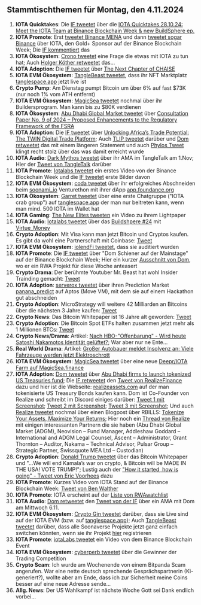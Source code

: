 ## Stammtischthemen für Montag, den 4.11.2024

1. **IOTA Quicktakes**: Die [IF tweetet](https://x.com/iota/status/1850870171679719854) über die [IOTA Quicktakes 28.10.24: Meet the IOTA Team at Binance Blockchain Week & new BuildSphere ep.](https://www.youtube.com/watch?v=odA6lKTAcIo)
2. **IOTA Promote**: Erst [tweetet Binance MENA](https://x.com/BinanceArabic/status/1851178397243687102) und dann [tweetet sogar Binance](https://x.com/binance/status/1851172117834023127) über IOTA, den Gold+ Sponsor auf der Binance Blockchain Week; Die [IF kommentiert](https://x.com/iota/status/1851186526987702782) das 
3. **IOTA Ökosystem**: [Crono tweetet](https://x.com/Crono_live/status/1851262761101123879) eine Frage die etwas mit IOTA zu tun hat; Auch [Holger Köther retweetet](https://x.com/HolgerKoether/status/1851267298281070908) das...
4. **IOTA Adoption**: Die [IF tweetet](https://x.com/iota/status/1851217417768149459) über [The Next Chapter of CHAISE](https://chaise-blockchainskills.eu/a-new-chapter-chaise-evolves-to-the-european-blockchain-skills-cooperation-network-ebscn/)
5. **IOTA EVM Ökosystem**: [TangleBeast tweetet](https://x.com/tanglebeasts/status/1851292933242417217), dass ihr NFT Marktplatz [tanglespace.app](https://www.tanglespace.app/collections) jetzt live ist
6. **Crypto Pump**: Am Dienstag pumpt Bitcoin um über 6% auf fast $73K (nur noch 1% vom ATH entfernt)
7. **IOTA EVM Ökosystem**: [MagicSea tweetet](https://x.com/MagicSeaDEX/status/1851141919507705925) nochmal über ihr Buildersprogram. Man kann bis zu $80K verdienen
8. **IOTA Ökosystem**: [Abu Dhabi Global Market tweetet](https://x.com/ADGlobalMarket/status/1851305601890206014) über [Consultation Paper No. 9 of 2024 – Proposed Enhancements to the Regulatory Framework of the FSRA](https://adgmen.thomsonreuters.com/rulebook/consultation-paper-no-9-2024-proposed-enhancements-regulatory-framework-fsra)
9. **IOTA Adoption**: Die [IF tweetet](https://x.com/iota/status/1851652300718096512) über [Unlocking Africa’s Trade Potential: The TWIN Digital Trade Platform](https://institute.global/insights/economic-prosperity/unlocking-africas-trade-potential-the-twin-digital-trade-platform); Auch [TLIP tweetet](https://x.com/TLIP_io/status/1851726275867443449) darüber und [Dom retweetet](https://x.com/DomSchiener/status/1851864625652056495) das mit einem längeren Statement und auch [Phylos Tweet](https://x.com/PhyloIota/status/1851834427871015204) klingt recht stolz über das was damit erreicht wurde
10. **IOTA Audio**: [Dark Mythos tweetet](https://x.com/DarkMythosIOTA/status/1851534514847425007) über ihr AMA im TangleTalk am 1.Nov; Hier der [Tweet von TangleTalk](https://x.com/tangle_talk/status/1852375970856018310) darüber
11. **IOTA Promote**: [Iotalabs tweetet](https://x.com/iotalabs_/status/1851519408121802885) ein erstes Video von der Binance Blockchain Week und die [IF tweetet](https://x.com/iota/status/1851519427881095461) erste Bilder davon
12. **IOTA EVM Ökosystem**: [coda tweetet](https://x.com/coda_digital/status/1851536674611683641) über ihr erfolgreiches Abschneiden beim [soonami_io](https://x.com/soonami_io) Venturethon mit ihrer dApp [app.foundance.org](https://app.foundance.org/projects/11373?cid=15771)
13. **IOTA Ökosystem**: [Garret tweetet](https://x.com/GarrettBullish/status/1851554747641368592) über eine erste Chatgruppe ("IOTA crab group") auf [tanglespace.app](https://www.tanglespace.app/collections) der man nur beitreten kann, wenn man mind. 500 IOTA im Wallet hat
14. **IOTA Gaming**: [The New Elites tweeten](https://x.com/TheNewElites_/status/1851556213642969405) ein Video zu ihrem Lightpaper
15. **IOTA Audio**: [Iotalabs tweetet](https://x.com/iotalabs_/status/1850885236969578890) über das [Buildshpere #24](https://x.com/iotalabs_/status/1851654874624147846) mit [Virtue_Money](https://x.com/Virtue_Money)
16. **Crypto Adoption**: Mit Visa kann man jetzt Bitcoin und Cryptos kaufen. Es gibt da wohl eine Partnerschaft mit Coinbase: [Tweet](https://x.com/RadarHits/status/1851594080809034060)
17. **IOTA EVM Ökosystem**: [iolendFi tweetet](https://x.com/iolendfi/status/1851642812854423609), dass sie auditiert wurden
18. **IOTA Promote**: Die [IF tweetet](https://x.com/iota/status/1851583905658204172) über "Dom Schiener auf der Mainstage" auf der Binance Blockchain Week; Hier ein kurzer [Ausschnitt von  Dom](https://x.com/moonbaklava/status/1851729481242657213), wo er ein RWA Projekt für diese Woche anteasert
19. **Crypto Drama**: Der berühmte Youtuber Mr. Beast hat wohl Insider Trainding gemacht: [Tweet](https://x.com/Cointelegraph/status/1851607838944084288)
20. **IOTA Adoption**: [serverox tweetet](https://x.com/servrox/status/1851919400263172186) über ihren Prediction Market [panana_predict](https://x.com/panana_predict) auf Aptos (Move VM), mit dem sie auf einem Hackathon gut abschneiden
21. **Crypto Adoption**: MicroStrategy will weitere 42 Milliarden an Bitcoins über die nächsten 3 Jahre kaufen: [Tweet](https://x.com/BitcoinMagazine/status/1851717680274825293)
22. **Crypto News**: Das Bitcoin Whitepaper ist 16 Jahre alt geworden: [Tweet](https://x.com/BitcoinMagazine/status/1851903714597970311)
23. **Crypto Adoption**: Die Bitcoin Spot ETFs halten zusammen jetzt mehr als 1 Millionen BTCs: [Tweet](https://x.com/BitcoinMagazine/status/1851928827716354380)
24. **Crypto News/Drama**: Artikel: [Nach HBO-"Offenbarung" - Wird heute Satoshi Nakamotos Identität gelüftet?](https://www.btc-echo.de/schlagzeilen/spekulation-um-satoshi-gibt-bitcoin-gruender-pressekonferenz-194744/); War aber nur ne Ente...
25. **Real World Drama**: Artikel: [Großer Autobauer meldet Insolvenz an: Viele Fahrzeuge werden jetzt Elektroschrott](https://www.chip.de/news/Ein-grosser-Automobilhersteller-hat-Insolvenz-angemeldet-Viele-Fahrzeuge-drohen-nun-zu-Elektroschrott-zu-werden_185549361.html)
26. **IOTA EVM Ökosystem**: [MagicSea tweetet](https://x.com/MagicSeaDEX/status/1852242834503475512) über eine neue [Deepr/IOTA Farm auf MagicSea.finance](https://app.magicsea.finance/community-farms)
27. **IOTA Adoption**: [Dom tweetet](https://x.com/DomSchiener/status/1851980222196777126) über [Abu Dhabi firms to launch tokenized US Treasuries fund](https://www.reuters.com/technology/abu-dhabi-firm-launch-tokenized-us-treasuries-fund-2024-10-31/); Die [IF retweetet](https://x.com/iota/status/1852008026225406331) den [Tweet von RealizeFinance](https://x.com/realizefinance/status/1851979652828459412) dazu und hier ist die Webseite: [realizeassets.com](https://www.realizeassets.com/) auf der man tokenisierte US Treasury Bonds kaufen kann. Dom ist Co-Founder von Realize und schreibt im Discord einiges darüber: [Tweet 1 mit Screenshot](https://x.com/Odd_Kesson/status/1851988426469355536); [Tweet 2 mit Screenshot](https://x.com/Vrom14286662/status/1852242478964805655); [Tweet 3 mit Screenshot](https://x.com/OTTI28518618/status/1852266249205465424); Und auch [Realize tweetet](https://x.com/realizefinance/status/1852022322359656577) nochmal über einen Blogpost über RBILLS: [Tokenize Your Assets, Maximize Your Returns](https://www.realizeassets.com/); Hier noch ein [Thread von Realize](https://x.com/realizefinance/status/1852359685887680542) mit einigen interessanten Partnern die sie haben (Abu Dhabi Global Market (ADGM), Neovision – Fund Manager, Addleshaw Goddard – International and ADGM Legal Counsel, Ascent – Administrator, Grant Thornton – Auditor, Nakama – Technical Advisor, Pulsar Group – Strategic Partner, Swissquote MEA Ltd – Custodian)
28. **Crypto Adoption**: [Donald Trump tweetet](https://x.com/realDonaldTrump/status/1852033244729860397) über das Bitcoin Whitepaper und "...We will end Kamala’s war on crypto, & Bitcoin will be MADE IN THE USA! VOTE TRUMP!"; Lustig auch der ["How it started, how is going" - Tweet von Eric Voorhees](https://x.com/ErikVoorhees/status/1852063358259753292) dazu
29. **IOTA Promote**: Kurzes Video vom IOTA Stand auf der Binance Blockchain Week: [Tweet von Ben Walther](https://x.com/ben__crypto23/status/1852230255538233529)
30. **IOTA Promote**: IOTA erscheint auf der [Liste von RWAwatchlist](https://x.com/RWAwatchlist_/status/1852002965168566393)
31. **IOTA Audio**: [Dom retweetet](https://x.com/DomSchiener/status/1852564545228709900) den [Tweet von der IF](https://x.com/iota/status/1852363686385430774) über ein AMA mit Dom am Mittwoch 6.11.
32. **IOTA EVM Ökosystem**: [Crypto Gin tweetet](https://x.com/Crypto_Gin21/status/1852344430562279582) darüber, dass sie Live sind auf der IOTA EVM (bzw. auf [tanglespace.app](https://www.tanglespace.app/collections)); Auch [TangleBeast tweetet](https://x.com/tanglebeasts/status/1852297339500741091) darüber, dass alle Soonaverse Projekte jetzt ganz einfach switchen könnten, wenn sie ihr Projekt [hier](https://www.tanglespace.app/register) registrieren
33. **IOTA Promote**: [iotaLabs tweetet](https://x.com/iotalabs_/status/1852364982752809214) ein Video von dem Binance Blockchain Event
34. **IOTA EVM Ökosystem**: [cyberperb tweetet](https://x.com/cyberperp/status/1853392944621138287) über die Gewinner der Trading Competition
35. **Crypto Scam**: Ich wurde am Wochenende von einem Bitpanda Scam angerufen. War eine nette deutsch sprechende Gesprächspartnerin (Ki-generiert?), wollte aber am Ende, dass ich zur Sicherheit meine Coins besser auf eine neue Adresse sende...
36. **Allg. News**: Der US Wahlkampf ist nächste Woche Gott sei Dank endlich vorbei...
